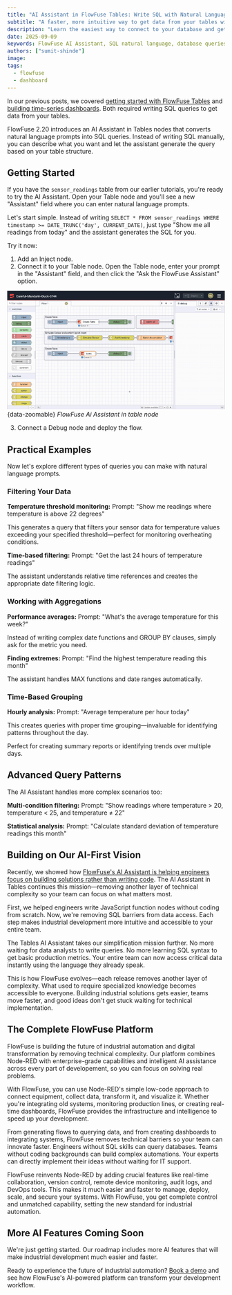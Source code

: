 ```yaml
---
title: "AI Assistant in FlowFuse Tables: Write SQL with Natural Language"
subtitle: "A faster, more intuitive way to get data from your tables without writing a single line of SQL."
description: "Learn the easiest way to connect to your database and get data—no coding knowledge required."
date: 2025-09-09
keywords: FlowFuse AI Assistant, SQL natural language, database queries, Tables node, Node-RED, sensor data, temperature monitoring, industrial automation, low-code platform, data analysis
authors: ["sumit-shinde"]
image: 
tags:
  - flowfuse
  - dashboard
---
```


In our previous posts, we covered [getting started with FlowFuse Tables](/blog/2025/08/getting-started-with-flowfuse-tables/) and [building time-series dashboards](/blog/2025/08/time-series-dashboard-flowfuse-postgresql/). Both required writing SQL queries to get data from your tables.

<!--more-->

FlowFuse 2.20 introduces an AI Assistant in Tables nodes that converts natural language prompts into SQL queries. Instead of writing SQL manually, you can describe what you want and let the assistant generate the query based on your table structure.

## Getting Started

If you have the `sensor_readings` table from our earlier tutorials, you're ready to try the AI Assistant. Open your Table node and you'll see a new "Assistant" field where you can enter natural language prompts.

Let's start simple. Instead of writing `SELECT * FROM sensor_readings WHERE timestamp >= DATE_TRUNC('day', CURRENT_DATE)`, just type "Show me all readings from today" and the assistant generates the SQL for you.

Try it now:

1. Add an Inject node.
2. Connect it to your Table node. Open the Table node, enter your prompt in the "Assistant" field, and then click the "Ask the FlowFuse Assistant" option.

![FlowFuse Ai Assistant in table node](./images/flowfuse-assistant.gif){data-zoomable}
_FlowFuse Ai Assistant in table node_

3. Connect a Debug node and deploy the flow.

## Practical Examples

Now let's explore different types of queries you can make with natural language prompts.

### Filtering Your Data

**Temperature threshold monitoring:**
Prompt: "Show me readings where temperature is above 22 degrees"

<lite-youtube videoid="M_CIoHiSW6s" params="rel=0" style="margin-top: 20px; margin-bottom: 20px; width: 100%; height: 480px;" title="YouTube video player"></lite-youtube>

This generates a query that filters your sensor data for temperature values exceeding your specified threshold—perfect for monitoring overheating conditions.

**Time-based filtering:**
Prompt: "Get the last 24 hours of temperature readings"

<lite-youtube videoid="M_CIoHiSW6s" params="rel=0" style="margin-top: 20px; margin-bottom: 20px; width: 100%; height: 480px;" title="YouTube video player"></lite-youtube>

The assistant understands relative time references and creates the appropriate date filtering logic.

### Working with Aggregations

**Performance averages:**
Prompt: "What's the average temperature for this week?"

<lite-youtube videoid="M_CIoHiSW6s" params="rel=0" style="margin-top: 20px; margin-bottom: 20px; width: 100%; height: 480px;" title="YouTube video player"></lite-youtube>

Instead of writing complex date functions and GROUP BY clauses, simply ask for the metric you need.

**Finding extremes:**
Prompt: "Find the highest temperature reading this month"

<lite-youtube videoid="M_CIoHiSW6s" params="rel=0" style="margin-top: 20px; margin-bottom: 20px; width: 100%; height: 480px;" title="YouTube video player"></lite-youtube>

The assistant handles MAX functions and date ranges automatically.

### Time-Based Grouping

**Hourly analysis:**
Prompt: "Average temperature per hour today"

<lite-youtube videoid="M_CIoHiSW6s" params="rel=0" style="margin-top: 20px; margin-bottom: 20px; width: 100%; height: 480px;" title="YouTube video player"></lite-youtube>

This creates queries with proper time grouping—invaluable for identifying patterns throughout the day.

Perfect for creating summary reports or identifying trends over multiple days.

## Advanced Query Patterns

The AI Assistant handles more complex scenarios too:

**Multi-condition filtering:**
Prompt: "Show readings where temperature > 20, temperature < 25, and temperature ≠ 22"

<lite-youtube videoid="M_CIoHiSW6s" params="rel=0" style="margin-top: 20px; margin-bottom: 20px; width: 100%; height: 480px;" title="YouTube video player"></lite-youtube>

**Statistical analysis:**
Prompt: "Calculate standard deviation of temperature readings this month"

<lite-youtube videoid="M_CIoHiSW6s" params="rel=0" style="margin-top: 20px; margin-bottom: 20px; width: 100%; height: 480px;" title="YouTube video player"></lite-youtube>

## Building on Our AI-First Vision

Recently, we showed how [FlowFuse's AI Assistant is helping engineers focus on building solutions rather than writing code](https://flowfuse.com/blog/2025/07/flowfuse-ai-assistant-better-node-red-manufacturing/). The AI Assistant in Tables continues this mission—removing another layer of technical complexity so your team can focus on what matters most.

First, we helped engineers write JavaScript function nodes without coding from scratch. Now, we're removing SQL barriers from data access. Each step makes industrial development more intuitive and accessible to your entire team.

The Tables AI Assistant takes our simplification mission further. No more waiting for data analysts to write queries. No more learning SQL syntax to get basic production metrics. Your entire team can now access critical data instantly using the language they already speak.

This is how FlowFuse evolves—each release removes another layer of complexity. What used to require specialized knowledge becomes accessible to everyone. Building industrial solutions gets easier, teams move faster, and good ideas don't get stuck waiting for technical implementation.

## The Complete FlowFuse Platform

FlowFuse is building the future of industrial automation and digital transformation by removing technical complexity. Our platform combines Node-RED with enterprise-grade capabilities and intelligent AI assistance across every part of developement, so you can focus on solving real problems.

With FlowFuse, you can use Node-RED's simple low-code approach to connect equipment, collect data, transform it, and visualize it. Whether you're integrating old systems, monitoring production lines, or creating real-time dashboards, FlowFuse provides the infrastructure and intelligence to speed up your development.

From generating flows to querying data, and from creating dashboards to integrating systems, FlowFuse removes technical barriers so your team can innovate faster. Engineers without SQL skills can query databases. Teams without coding backgrounds can build complex automations. Your experts can directly implement their ideas without waiting for IT support.

FlowFuse reinvents Node-RED by adding crucial features like real-time collaboration, version control, remote device monitoring, audit logs, and DevOps tools. This makes it much easier and faster to manage, deploy, scale, and secure your systems. With FlowFuse, you get complete control and unmatched capability, setting the new standard for industrial automation.

## More AI Features Coming Soon

We're just getting started. Our roadmap includes more AI features that will make industrial development much easier and faster.

Ready to experience the future of industrial automation? [Book a demo](https://flowfuse.com/book-demo/) and see how FlowFuse's AI-powered platform can transform your development workflow.